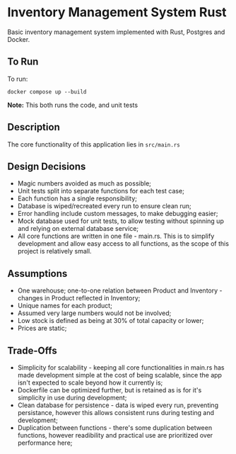 # Inventory Management System Rust

Basic inventory management system implemented with Rust, Postgres and Docker.



## To Run

To run:
```
docker compose up --build
```

**Note:** This both runs the code, and unit tests

## Description

The core functionality of this application lies in `src/main.rs`

## Design Decisions
- Magic numbers avoided as much as possible;
- Unit tests split into separate functions for each test case;
- Each function has a single responsibility;
- Database is wiped/recreated every run to ensure clean run;
- Error handling include custom messages, to make debugging easier;
- Mock database used for unit tests, to allow testing without spinning up and relying on external database service;
- All core functions are written in one file - main.rs. This is to simplify development and allow easy access to all functions, as the scope of this project is relatively small.

## Assumptions
- One warehouse; one-to-one relation between Product and Inventory - changes in Product reflected in Inventory;
- Unique names for each product;
- Assumed very large numbers would not be involved;
- Low stock is defined as being at 30% of total capacity or lower;
- Prices are static;

## Trade-Offs
- Simplicity for scalability - keeping all core functionalities in main.rs has made development simple at the cost of being scalable, since the app isn't expected to scale beyond how it currently is;
- Dockerfile can be optimized further, but is retained as is for it's simplicity in use during development;
- Clean database for persistence - data is wiped every run, preventing persistance, however this allows consistent runs during testing and development;
- Duplication between functions - there's some duplication between functions, however readibility and practical use are prioritized over performance here;
  

